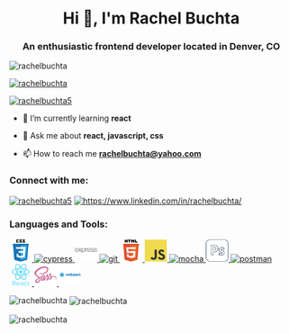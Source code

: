 <h1 align="center">Hi 👋, I'm Rachel Buchta</h1>
<h3 align="center">An enthusiastic frontend developer located in Denver, CO</h3>

<p align="left"> <img src="https://komarev.com/ghpvc/?username=rachelbuchta&label=Profile%20views&color=0e75b6&style=flat" alt="rachelbuchta" /> </p>

<p align="left"> <a href="https://github.com/ryo-ma/github-profile-trophy"><img src="https://github-profile-trophy.vercel.app/?username=rachelbuchta" alt="rachelbuchta" /></a> </p>

<p align="left"> <a href="https://twitter.com/rachelbuchta5" target="blank"><img src="https://img.shields.io/twitter/follow/rachelbuchta5?logo=twitter&style=for-the-badge" alt="rachelbuchta5" /></a> </p>

- 🌱 I’m currently learning **react**

- 💬 Ask me about **react, javascript, css**

- 📫 How to reach me **rachelbuchta@yahoo.com**

<h3 align="left">Connect with me:</h3>
<p align="left">
<a href="https://twitter.com/rachelbuchta5" target="blank"><img align="center" src="https://cdn.jsdelivr.net/npm/simple-icons@3.0.1/icons/twitter.svg" alt="rachelbuchta5" height="30" width="40" /></a>
<a href="https://linkedin.com/in/https://www.linkedin.com/in/rachelbuchta/" target="blank"><img align="center" src="https://cdn.jsdelivr.net/npm/simple-icons@3.0.1/icons/linkedin.svg" alt="https://www.linkedin.com/in/rachelbuchta/" height="30" width="40" /></a>
</p>

<h3 align="left">Languages and Tools:</h3>
<p align="left"> <a href="https://www.w3schools.com/css/" target="_blank"> <img src="https://raw.githubusercontent.com/devicons/devicon/master/icons/css3/css3-original-wordmark.svg" alt="css3" width="40" height="40"/> </a> <a href="https://www.cypress.io" target="_blank"> <img src="https://raw.githubusercontent.com/simple-icons/simple-icons/6e46ec1fc23b60c8fd0d2f2ff46db82e16dbd75f/icons/cypress.svg" alt="cypress" width="40" height="40"/> </a> <a href="https://expressjs.com" target="_blank"> <img src="https://raw.githubusercontent.com/devicons/devicon/master/icons/express/express-original-wordmark.svg" alt="express" width="40" height="40"/> </a> <a href="https://git-scm.com/" target="_blank"> <img src="https://www.vectorlogo.zone/logos/git-scm/git-scm-icon.svg" alt="git" width="40" height="40"/> </a> <a href="https://www.w3.org/html/" target="_blank"> <img src="https://raw.githubusercontent.com/devicons/devicon/master/icons/html5/html5-original-wordmark.svg" alt="html5" width="40" height="40"/> </a> <a href="https://developer.mozilla.org/en-US/docs/Web/JavaScript" target="_blank"> <img src="https://raw.githubusercontent.com/devicons/devicon/master/icons/javascript/javascript-original.svg" alt="javascript" width="40" height="40"/> </a> <a href="https://mochajs.org" target="_blank"> <img src="https://www.vectorlogo.zone/logos/mochajs/mochajs-icon.svg" alt="mocha" width="40" height="40"/> </a> <a href="https://www.photoshop.com/en" target="_blank"> <img src="https://raw.githubusercontent.com/devicons/devicon/master/icons/photoshop/photoshop-line.svg" alt="photoshop" width="40" height="40"/> </a> <a href="https://postman.com" target="_blank"> <img src="https://www.vectorlogo.zone/logos/getpostman/getpostman-icon.svg" alt="postman" width="40" height="40"/> </a> <a href="https://reactjs.org/" target="_blank"> <img src="https://raw.githubusercontent.com/devicons/devicon/master/icons/react/react-original-wordmark.svg" alt="react" width="40" height="40"/> </a> <a href="https://sass-lang.com" target="_blank"> <img src="https://raw.githubusercontent.com/devicons/devicon/master/icons/sass/sass-original.svg" alt="sass" width="40" height="40"/> </a> <a href="https://webpack.js.org" target="_blank"> <img src="https://raw.githubusercontent.com/devicons/devicon/d00d0969292a6569d45b06d3f350f463a0107b0d/icons/webpack/webpack-original-wordmark.svg" alt="webpack" width="40" height="40"/> </a> </p>

<p><img align="left" src="https://github-readme-stats.vercel.app/api/top-langs?username=rachelbuchta&show_icons=true&locale=en&layout=compact" alt="rachelbuchta" /></p>

<p>&nbsp;<img align="center" src="https://github-readme-stats.vercel.app/api?username=rachelbuchta&show_icons=true&locale=en" alt="rachelbuchta" /></p>

<p><img align="center" src="https://github-readme-streak-stats.herokuapp.com/?user=rachelbuchta&" alt="rachelbuchta" /></p>
